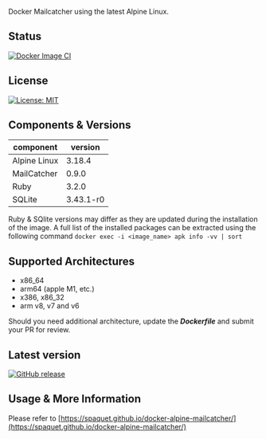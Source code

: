 Docker Mailcatcher using the latest Alpine Linux.

## Status
[![Docker Image CI](https://github.com/spaquet/docker-alpine-mailcatcher/actions/workflows/docker-image.yml/badge.svg)](https://github.com/spaquet/docker-alpine-mailcatcher/actions/workflows/docker-image.yml)

## License
[![License: MIT](https://img.shields.io/badge/License-MIT-yellow.svg)](https://opensource.org/licenses/MIT)

## Components & Versions
| component     | version  |
|---------------|----------|
| Alpine Linux  | 3.18.4   |
| MailCatcher   | 0.9.0    |
| Ruby          | 3.2.0    |
| SQLite        | 3.43.1-r0 |

Ruby & SQlite versions may differ as they are updated during the installation of the image. A full list of the installed packages can be extracted using the following command `docker exec -i <image_name> apk info -vv | sort`

## Supported Architectures
* x86_64
* arm64 (apple M1, etc.)
* x386, x86_32
* arm v8, v7 and v6

Should you need additional architecture, update the ***Dockerfile*** and submit your PR for review.

## Latest version
[![GitHub release](https://img.shields.io/github/release/spaquet/docker-alpine-mailcatcher.svg)](https://GitHub.com/spaquet/docker-alpine-mailcatcher/releases/)


## Usage & More Information

Please refer to [https://spaquet.github.io/docker-alpine-mailcatcher/](https://spaquet.github.io/docker-alpine-mailcatcher/)
